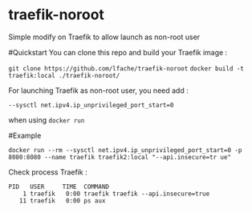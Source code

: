# traefik-noroot
Simple modify on Traefik to allow launch as non-root user

#Quickstart 
You can clone this repo and build your Traefik image :

`git clone https://github.com/lfache/traefik-noroot`
`docker build -t traefik:local ./traefik-noroot/`

For launching Traefik as non-root user, you need add :

`--sysctl net.ipv4.ip_unprivileged_port_start=0` 

when using `docker run`

#Example

`docker run --rm --sysctl net.ipv4.ip_unprivileged_port_start=0 -p 8080:8080 --name traefik traefik2:local "--api.insecure=tr
ue"`

Check process Traefik :

```docker exec -it traefik ps aux
PID   USER     TIME  COMMAND
    1 traefik   0:00 traefik traefik --api.insecure=true
   11 traefik   0:00 ps aux
